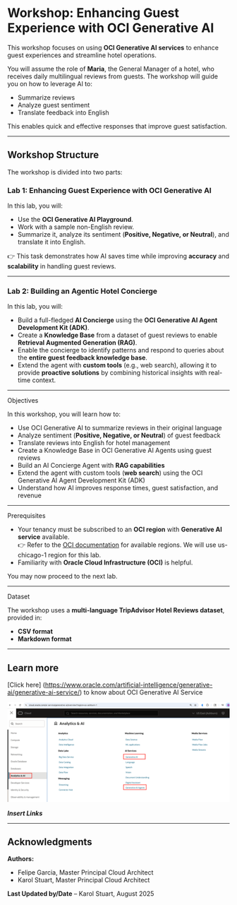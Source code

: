 # Workshop: Enhancing Guest Experience with OCI Generative AI

This workshop focuses on using **OCI Generative AI services** to enhance guest experiences and streamline hotel operations.  

You will assume the role of **Maria**, the General Manager of a hotel, who receives daily multilingual reviews from guests. The workshop will guide you on how to leverage AI to:  
- Summarize reviews  
- Analyze guest sentiment  
- Translate feedback into English  

This enables quick and effective responses that improve guest satisfaction.

---

## Workshop Structure

The workshop is divided into two parts:

### Lab 1: Enhancing Guest Experience with OCI Generative AI  
In this lab, you will:  
- Use the **OCI Generative AI Playground**.  
- Work with a sample non-English review.  
- Summarize it, analyze its sentiment (**Positive, Negative, or Neutral**), and translate it into English.  

👉 This task demonstrates how AI saves time while improving **accuracy** and **scalability** in handling guest reviews.

---

### Lab 2: Building an Agentic Hotel Concierge  
In this lab, you will:  
- Build a full-fledged **AI Concierge** using the **OCI Generative AI Agent Development Kit (ADK)**.  
- Create a **Knowledge Base** from a dataset of guest reviews to enable **Retrieval Augmented Generation (RAG)**.  
- Enable the concierge to identify patterns and respond to queries about the **entire guest feedback knowledge base**.  
- Extend the agent with **custom tools** (e.g., web search), allowing it to provide **proactive solutions** by combining historical insights with real-time context.  

---

Objectives 

In this workshop, you will learn how to:  

-  Use OCI Generative AI to summarize reviews in their original language  
-  Analyze sentiment (**Positive, Negative, or Neutral**) of guest feedback  
-  Translate reviews into English for hotel management  
-  Create a Knowledge Base in OCI Generative AI Agents using guest reviews  
-  Build an AI Concierge Agent with **RAG capabilities**  
-  Extend the agent with custom tools (**web search**) using the OCI Generative AI Agent Development Kit (ADK)  
-  Understand how AI improves response times, guest satisfaction, and revenue  

---

Prerequisites  

- Your tenancy must be subscribed to an **OCI region** with **Generative AI service** available.  
  👉 Refer to the [OCI documentation](https://docs.oracle.com/en-us/iaas/Content/home.htm) for available regions. We will use us-chicago-1 region for this lab.
- Familiarity with **Oracle Cloud Infrastructure (OCI)** is helpful.  

You may now proceed to the next lab.

---

Dataset  

The workshop uses a **multi-language TripAdvisor Hotel Reviews dataset**, provided in:  
- **CSV format**  
- **Markdown format**  



---

## Learn more

[Click here]  (https://www.oracle.com/artificial-intelligence/generative-ai/generative-ai-service/) to know about OCI Generative AI Service

![Alt text](images/OCI-GenAIService.png "OCI Gen AI Services")

***Insert Links*** 

---

## Acknowledgments  

**Authors:**  
- Felipe Garcia, Master Principal Cloud Architect 
- Karol Stuart, Master Principal Cloud Architect  

**Last Updated by/Date** – Karol Stuart, August 2025  
